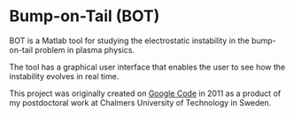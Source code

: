 Bump-on-Tail (BOT)
==================

BOT is a Matlab tool for studying the electrostatic instability in the bump-on-tail problem in plasma physics.

The tool has a graphical user interface that enables the user to see how the instability evolves in real time.

This project was originally created on [Google Code](https://code.google.com/archive/p/bump-on-tail/) in 2011 as a product of my postdoctoral work at Chalmers University of Technology in Sweden.
